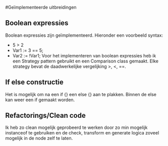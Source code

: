#Geïmplementeerde uitbreidingen
## Boolean expressies
Boolean expressies zijn geïmplementeerd. Hieronder een voorbeeld syntax:
- 5 > 2
- Var1 := 3 == 5;
- Var2 := !Var1;
Voor het implementeren van boolean expressies heb ik een Strategy pattern gebruikt en een Comparison class gemaakt. Elke strategy bevat
de daadwerkelijke vergelijking >, <, ==.

## If else constructie
Het is mogelijk om na een if {} een else {} aan te plakken. Binnen de else kan weer een if gemaakt worden.

## Refactorings/Clean code
Ik heb zo clean mogelijk geprobeerd te werken door zo min mogelijk instanceof te gebruiken en de check, transform en generate logica
zoveel mogelijk in de node zelf te laten.
